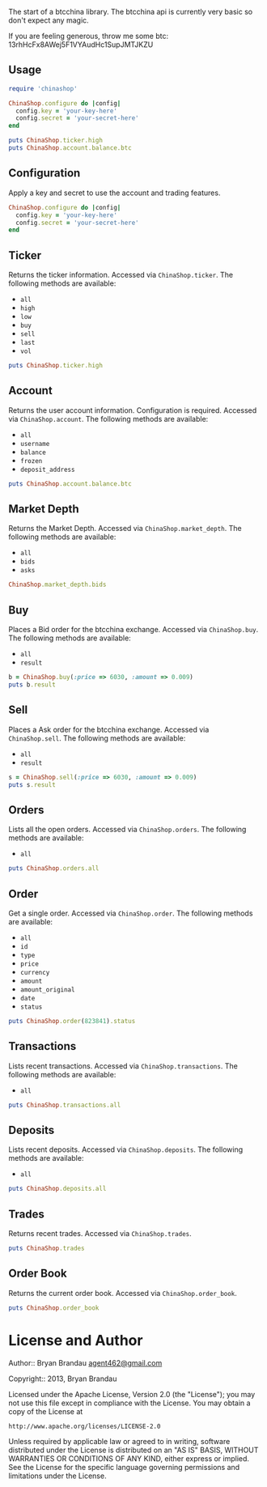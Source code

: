 The start of a btcchina library.  The btcchina api is currently very basic so don't expect any magic.

If you are feeling generous, throw me some btc: 13rhHcFx8AWej5F1VYAudHc1SupJMTJKZU

Usage
--------
````ruby
require 'chinashop'

ChinaShop.configure do |config|
  config.key = 'your-key-here'
  config.secret = 'your-secret-here'
end

puts ChinaShop.ticker.high
puts ChinaShop.account.balance.btc
````

## Configuration
Apply a key and secret to use the account and trading features.

````ruby
ChinaShop.configure do |config|
  config.key = 'your-key-here'
  config.secret = 'your-secret-here'
end
````

## Ticker

Returns the ticker information.  Accessed via `ChinaShop.ticker`. The following methods are available:

* `all`
* `high`
* `low`
* `buy`
* `sell`
* `last`
* `vol`    

````ruby
puts ChinaShop.ticker.high
````

## Account

Returns the user account information.  Configuration is required.  Accessed via `ChinaShop.account`. The following methods are available:
* `all`
* `username`
* `balance`
* `frozen`
* `deposit_address`

````ruby
puts ChinaShop.account.balance.btc
````
## Market Depth

Returns the Market Depth.  Accessed via `ChinaShop.market_depth`. The following methods are available:
* `all`
* `bids`
* `asks`

````ruby
ChinaShop.market_depth.bids
````

## Buy

Places a Bid order for the btcchina exchange.  Accessed via `ChinaShop.buy`. The following methods are available:
* `all`
* `result`

````ruby
b = ChinaShop.buy(:price => 6030, :amount => 0.009)
puts b.result
````

## Sell

Places a Ask order for the btcchina exchange.  Accessed via `ChinaShop.sell`. The following methods are available:
* `all`
* `result`

````ruby
s = ChinaShop.sell(:price => 6030, :amount => 0.009)
puts s.result
````

## Orders

Lists all the open orders.  Accessed via `ChinaShop.orders`. The following methods are available:
* `all`

````ruby
puts ChinaShop.orders.all
````

## Order

Get a single order.  Accessed via `ChinaShop.order`. The following methods are available:
* `all`
* `id`
* `type`
* `price`
* `currency`
* `amount`
* `amount_original`
* `date`
* `status`

````ruby
puts ChinaShop.order(823841).status
````

## Transactions

Lists recent transactions.  Accessed via `ChinaShop.transactions`. The following methods are available:
* `all`

````ruby
puts ChinaShop.transactions.all
````

## Deposits

Lists recent deposits.  Accessed via `ChinaShop.deposits`. The following methods are available:
* `all`

````ruby
puts ChinaShop.deposits.all
````

## Trades

Returns recent trades.  Accessed via `ChinaShop.trades`.

````ruby
puts ChinaShop.trades
````

## Order Book

Returns the current order book.  Accessed via `ChinaShop.order_book`.

````ruby
puts ChinaShop.order_book
````

License and Author
==================
Author:: Bryan Brandau <agent462@gmail.com>

Copyright:: 2013, Bryan Brandau

Licensed under the Apache License, Version 2.0 (the "License");
you may not use this file except in compliance with the License.
You may obtain a copy of the License at

    http://www.apache.org/licenses/LICENSE-2.0

Unless required by applicable law or agreed to in writing, software
distributed under the License is distributed on an "AS IS" BASIS,
WITHOUT WARRANTIES OR CONDITIONS OF ANY KIND, either express or implied.
See the License for the specific language governing permissions and
limitations under the License.
